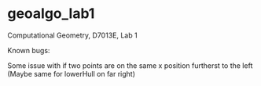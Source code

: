 # geoalgo_lab1
Computational Geometry, D7013E, Lab 1


Known bugs:

Some issue with if two points are on the same x position furtherst to the left (Maybe same for lowerHull on far right)